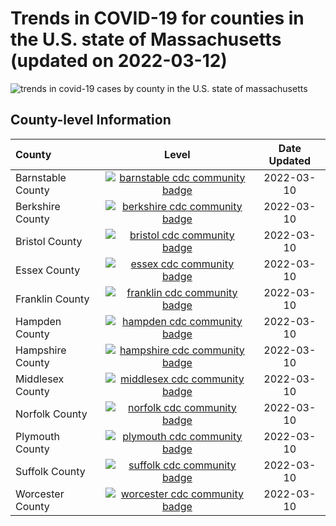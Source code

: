 Trends in COVID-19 for counties in the U.S. state of Massachusetts (updated on 2022-03-12)
==========================================================================================

![trends in covid-19 cases by county in the U.S. state of
massachusetts](./images/ma_county_covid.png)

County-level Information
------------------------

<table>
<thead>
<tr class="header">
<th style="text-align: left;">County</th>
<th style="text-align: center;">Level</th>
<th style="text-align: center;">Date Updated</th>
</tr>
</thead>
<tbody>
<tr class="odd">
<td style="text-align: left;">Barnstable County</td>
<td style="text-align: center;"><a href="https://www.cdc.gov/coronavirus/2019-ncov/science/community-levels.html"><img src="https://img.shields.io/badge/CDC%20Community%20Level-Low-success.svg" alt="barnstable cdc community badge" /></a></td>
<td style="text-align: center;">2022-03-10</td>
</tr>
<tr class="even">
<td style="text-align: left;">Berkshire County</td>
<td style="text-align: center;"><a href="https://www.cdc.gov/coronavirus/2019-ncov/science/community-levels.html"><img src="https://img.shields.io/badge/CDC%20Community%20Level-Low-success.svg" alt="berkshire cdc community badge" /></a></td>
<td style="text-align: center;">2022-03-10</td>
</tr>
<tr class="odd">
<td style="text-align: left;">Bristol County</td>
<td style="text-align: center;"><a href="https://www.cdc.gov/coronavirus/2019-ncov/science/community-levels.html"><img src="https://img.shields.io/badge/CDC%20Community%20Level-Low-success.svg" alt="bristol cdc community badge" /></a></td>
<td style="text-align: center;">2022-03-10</td>
</tr>
<tr class="even">
<td style="text-align: left;">Essex County</td>
<td style="text-align: center;"><a href="https://www.cdc.gov/coronavirus/2019-ncov/science/community-levels.html"><img src="https://img.shields.io/badge/CDC%20Community%20Level-Low-success.svg" alt="essex cdc community badge" /></a></td>
<td style="text-align: center;">2022-03-10</td>
</tr>
<tr class="odd">
<td style="text-align: left;">Franklin County</td>
<td style="text-align: center;"><a href="https://www.cdc.gov/coronavirus/2019-ncov/science/community-levels.html"><img src="https://img.shields.io/badge/CDC%20Community%20Level-Low-success.svg" alt="franklin cdc community badge" /></a></td>
<td style="text-align: center;">2022-03-10</td>
</tr>
<tr class="even">
<td style="text-align: left;">Hampden County</td>
<td style="text-align: center;"><a href="https://www.cdc.gov/coronavirus/2019-ncov/science/community-levels.html"><img src="https://img.shields.io/badge/CDC%20Community%20Level-Low-success.svg" alt="hampden cdc community badge" /></a></td>
<td style="text-align: center;">2022-03-10</td>
</tr>
<tr class="odd">
<td style="text-align: left;">Hampshire County</td>
<td style="text-align: center;"><a href="https://www.cdc.gov/coronavirus/2019-ncov/science/community-levels.html"><img src="https://img.shields.io/badge/CDC%20Community%20Level-Low-success.svg" alt="hampshire cdc community badge" /></a></td>
<td style="text-align: center;">2022-03-10</td>
</tr>
<tr class="even">
<td style="text-align: left;">Middlesex County</td>
<td style="text-align: center;"><a href="https://www.cdc.gov/coronavirus/2019-ncov/science/community-levels.html"><img src="https://img.shields.io/badge/CDC%20Community%20Level-Low-success.svg" alt="middlesex cdc community badge" /></a></td>
<td style="text-align: center;">2022-03-10</td>
</tr>
<tr class="odd">
<td style="text-align: left;">Norfolk County</td>
<td style="text-align: center;"><a href="https://www.cdc.gov/coronavirus/2019-ncov/science/community-levels.html"><img src="https://img.shields.io/badge/CDC%20Community%20Level-Low-success.svg" alt="norfolk cdc community badge" /></a></td>
<td style="text-align: center;">2022-03-10</td>
</tr>
<tr class="even">
<td style="text-align: left;">Plymouth County</td>
<td style="text-align: center;"><a href="https://www.cdc.gov/coronavirus/2019-ncov/science/community-levels.html"><img src="https://img.shields.io/badge/CDC%20Community%20Level-Low-success.svg" alt="plymouth cdc community badge" /></a></td>
<td style="text-align: center;">2022-03-10</td>
</tr>
<tr class="odd">
<td style="text-align: left;">Suffolk County</td>
<td style="text-align: center;"><a href="https://www.cdc.gov/coronavirus/2019-ncov/science/community-levels.html"><img src="https://img.shields.io/badge/CDC%20Community%20Level-Low-success.svg" alt="suffolk cdc community badge" /></a></td>
<td style="text-align: center;">2022-03-10</td>
</tr>
<tr class="even">
<td style="text-align: left;">Worcester County</td>
<td style="text-align: center;"><a href="https://www.cdc.gov/coronavirus/2019-ncov/science/community-levels.html"><img src="https://img.shields.io/badge/CDC%20Community%20Level-Low-success.svg" alt="worcester cdc community badge" /></a></td>
<td style="text-align: center;">2022-03-10</td>
</tr>
</tbody>
</table>
